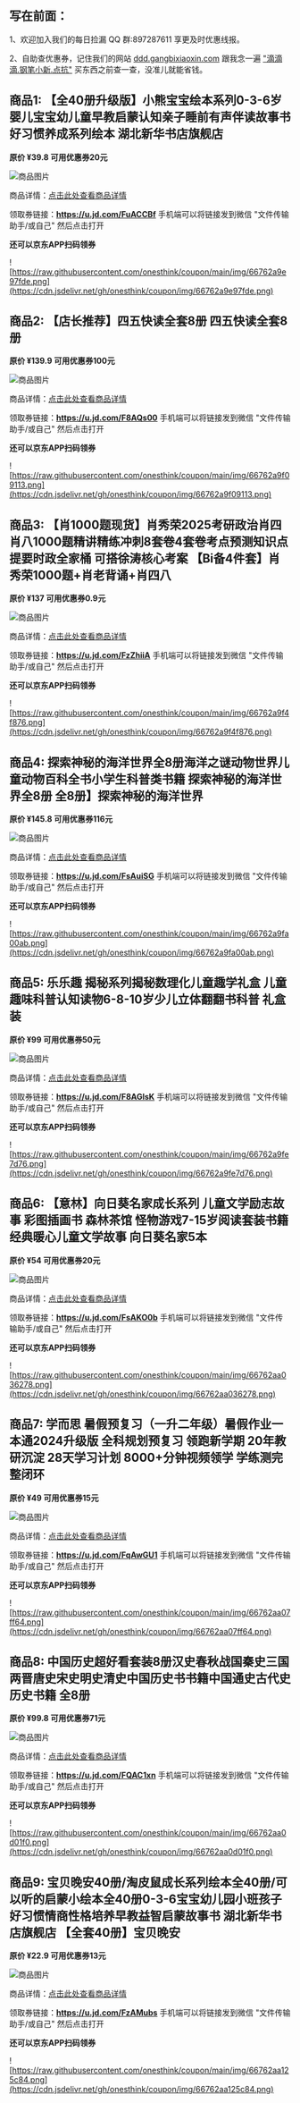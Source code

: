 ## 写在前面：

1、欢迎加入我们的每日捡漏 QQ 群:897287611 享更及时优惠线报。

2、自助查优惠券，记住我们的网站 [ddd.gangbixiaoxin.com](https://ddd.gangbixiaoxin.com) 跟我念一遍 ["滴滴滴.钢笔小新.点抗"](https://ddd.gangbixiaoxin.com) 买东西之前查一查，没准儿就能省钱。

## 商品1: 【全40册升级版】小熊宝宝绘本系列0-3-6岁婴儿宝宝幼儿童早教启蒙认知亲子睡前有声伴读故事书好习惯养成系列绘本 湖北新华书店旗舰店

**原价 ¥39.8 可用优惠券20元**

![商品图片](http://img14.360buyimg.com/n1/jfs/t1/179727/40/22179/221641/62441d6bEe62b371e/9e0d4e0dcaac2f6c.jpg)

商品详情：[点击此处查看商品详情](https://union-click.jd.com/jdc?e=1003156031&amp;p=JF8BARoJK1olXwMKVFdaCksVCl8IGloQXgQCUFtZCUwRBl9MRANLAjZbERscSkAJHTdNTwcKBlMdBgABFksWAmoLGVsRWAIDU1hYFxJSXzI4HBkQJ0ZBJFg9ATFvBjANXAQXLUVVNFJROEonAG4IHFITWgALUW5cWEpHAj8JS1olXQYyFTBdC0weC284GmsVWwYKVV1cCE0WAW8IK1sdWjbV-eaIgvrCi9bchdPC5KHX3eKJlsMnM18LK1sUXAQCUFlcCksnM284GGtLMwdRUl1fDxxDbTJBWg0cWFILOl5fDU4fBWoJE2sXXAcAVm5tOAtxAA99GSEUPUVeBicLCR9oeW0LUi59OWgAFgsOeAhFADhBTw1PWlppMgNtCHs)

领取券链接：**https://u.jd.com/FuACCBf** 手机端可以将链接发到微信 "文件传输助手/或自己" 然后点击打开

**还可以京东APP扫码领券**

![https://raw.githubusercontent.com/onesthink/coupon/main/img/66762a9e97fde.png](https://cdn.jsdelivr.net/gh/onesthink/coupon/img/66762a9e97fde.png)

## 商品2: 【店长推荐】四五快读全套8册 四五快读全套8册

**原价 ¥139.9 可用优惠券100元**

![商品图片](http://img14.360buyimg.com/n1/jfs/t1/247790/27/9649/143672/66536375F4cc2d3e4/89d605284b534542.jpg)

商品详情：[点击此处查看商品详情](https://union-click.jd.com/jdc?e=1003156031&amp;p=JF8BARwJK1olXwMLV1xcC0MeA18IGlsUWA4GVV5UDEwSBV9MRANLAjZbERscSkAJHTdNTwcKBlMdBgABFksWA24NE18UXQ8GU1tbFxJSXzI4HyBeC3AYSho9SilcVS1DEzJqDwBKAlJROEonAG4IHFITWgALUW5cWEpHAj8JS1olXQYyFTBdDk8WBm4KG2sUbQYEVFZcC0oXBWoOGlIlXQ4FZInwsJ6dsrqAoo-L1dG784vUtJ-Ji184K1glXQcDVl5ZD0oVA184G2sWbVhsVQ1UDx8QBGdmRhJUCw8EFg4zCEkVAG4JH1gUbQQDVVxfOHsncC1LcARlPU5ULAAabTVqfWxoHFJQCwJiOlwofxtoZGhvSyNOFHl-EgM1THsXMw)

领取券链接：**https://u.jd.com/F8AQs00** 手机端可以将链接发到微信 "文件传输助手/或自己" 然后点击打开

**还可以京东APP扫码领券**

![https://raw.githubusercontent.com/onesthink/coupon/main/img/66762a9f09113.png](https://cdn.jsdelivr.net/gh/onesthink/coupon/img/66762a9f09113.png)

## 商品3: 【肖1000题现货】肖秀荣2025考研政治肖四肖八1000题精讲精练冲刺8套卷4套卷考点预测知识点提要时政全家桶 可搭徐涛核心考案 【Bi备4件套】肖秀荣1000题+肖老背诵+肖四八

**原价 ¥137 可用优惠券0.9元**

![商品图片](http://img14.360buyimg.com/n1/jfs/t1/246026/23/8613/216861/665e6a3fF20b98ed0/4884abda9ef05db9.jpg)

商品详情：[点击此处查看商品详情](https://union-click.jd.com/jdc?e=1003156031&amp;p=JF8BARoJK1olXwMKVF1YDkgRAl8IGlodVQMEV1pbCUwTCl9MRANLAjZbERscSkAJHTdNTwcKBlMdBgABFksWAmcAHl0WWQADU1pUFxJSXzI4Qz9MCkBmCD0_CANMXC5RYA9hBVR7AlJROEonAG4IHFITWgALUW5cWEpHAj8JS1olXQYyFTBaAU8SAWY4GmsVWwYKVV1cCE0eB2wIK1sdWjbV-eaIgvrCi9bchdPC5KHX3eKJlsMnM18LK1sUXAQCUFlcCksnM284GGtLMwdRUQlaCkxEbTJBWg0cDUYEOl5fDU8XC2kJHGsXXAcAVm5tOAtxAA99GSEUPUVeBhwrUAlOeW1YTV1cHGgAFgsOeAhFADhBTwFUO1sEBgNtCHs)

领取券链接：**https://u.jd.com/FzZhiiA** 手机端可以将链接发到微信 "文件传输助手/或自己" 然后点击打开

**还可以京东APP扫码领券**

![https://raw.githubusercontent.com/onesthink/coupon/main/img/66762a9f4f876.png](https://cdn.jsdelivr.net/gh/onesthink/coupon/img/66762a9f4f876.png)

## 商品4: 探索神秘的海洋世界全8册海洋之谜动物世界儿童动物百科全书小学生科普类书籍 探索神秘的海洋世界全8册 全8册】探索神秘的海洋世界

**原价 ¥145.8 可用优惠券116元**

![商品图片](http://img14.360buyimg.com/n1/jfs/t1/236455/28/15344/223305/66260509Fd15053ff/d7f41e3ddcf6248b.jpg)

商品详情：[点击此处查看商品详情](https://union-click.jd.com/jdc?e=1003156031&amp;p=JF8BARwJK1olXwMKV1teDk8fC18IGloQWw8EUlxaCk4WC19MRANLAjZbERscSkAJHTdNTwcKBlMdBgABFksWAmoOEl0TXwEAUV9VFxJSXzI4XVtcI39kPB4-XjEXVT1uYV1SWn9ANFJROEonAG4IHFITWgALUW5cWEpHAj8JS1olXQYyFTBdCEIRBmkNH2sUbQYEVFZcC0oXCm4OGVwlXQ4FZInwsJ6dsrqAoo-L1dG784vUtJ-Ji184K1glXQcDVl5ZD0oVA184G2sWbVhsVQ1dX0kWC2lmRhJUCw9QAxozCEkSB2wBE1gWbQQDVVxfOHsnaGtzYzMXAVFXMSRaUABNSDhURQNUFFtVOlwidEtCSh1yGCIQGkcDVhsqcnsXMw)

领取券链接：**https://u.jd.com/FsAuiSG** 手机端可以将链接发到微信 "文件传输助手/或自己" 然后点击打开

**还可以京东APP扫码领券**

![https://raw.githubusercontent.com/onesthink/coupon/main/img/66762a9fa00ab.png](https://cdn.jsdelivr.net/gh/onesthink/coupon/img/66762a9fa00ab.png)

## 商品5: 乐乐趣 揭秘系列揭秘数理化儿童趣学礼盒 儿童趣味科普认知读物6-8-10岁少儿立体翻翻书科普 礼盒装

**原价 ¥99 可用优惠券50元**

![商品图片](http://img14.360buyimg.com/n1/jfs/t1/165661/19/43580/171343/6628c956F14993015/49143cf11bc9950d.jpg)

商品详情：[点击此处查看商品详情](https://union-click.jd.com/jdc?e=1003156031&amp;p=JF8BARoJK1olXwMKV1ZZC00VBF8IGloWVA4EUV1UDEsWBV9MRANLAjZbERscSkAJHTdNTwcKBlMdBgABFksWAmwBE10QXg8GVF9bFxJSXzI4WhNUD2NcPBU_VwthRTx9fD5GDhhrNFJROEonAG4IHFITWgALUW5cWEpHAj8JS1olXQYyFTBaCUMWAmw4GmsVWwYKVV1cCEIVA2kAK1sdWjbV-eaIgvrCi9bchdPC5KHX3eKJlsMnM18LK1sUXAQCUFlcCksnM284GGtLMwdRUlxdDUwWbTJBWg0cCVVcOl5fCksfAm4BG2sXXAcAVm5tOD5QXRZOWAJAVQICJw4Pfz1qWjJKEz99OmgAJyFcbD9yBWYOXwd9AgBbDBdtCHs)

领取券链接：**https://u.jd.com/F8AGlsK** 手机端可以将链接发到微信 "文件传输助手/或自己" 然后点击打开

**还可以京东APP扫码领券**

![https://raw.githubusercontent.com/onesthink/coupon/main/img/66762a9fe7d76.png](https://cdn.jsdelivr.net/gh/onesthink/coupon/img/66762a9fe7d76.png)

## 商品6: 【意林】向日葵名家成长系列 儿童文学励志故事 彩图插画书 森林茶馆 怪物游戏7-15岁阅读套装书籍 经典暖心儿童文学故事 向日葵名家5本

**原价 ¥54 可用优惠券20元**

![商品图片](http://img14.360buyimg.com/n1/jfs/t1/231069/33/16287/107547/6627881cFb227b199/6e28571c76bb8129.jpg)

商品详情：[点击此处查看商品详情](https://union-click.jd.com/jdc?e=1003156031&amp;p=JF8BARwJK1olXwMKVl1aCU8UA18IGloSXAMEVlpYCkweC19MRANLAjZbERscSkAJHTdNTwcKBlMdBgABFksWAmgJHl0XWQMAU1dVFxJSXzI4UCBRGAVBKDY4CSl3Wxh6ZyIWKlhYElJROEonAG4IHFITWgALUW5cWEpHAj8JS1olXQYyFTBdC08fA2kMHGsUbQYEVFZcC0oXCmoMHl0lXQ4FZInwsJ6dsrqAoo-L1dG784vUtJ-Ji184K1glXQcDVl5ZD0oVA184G2sWbVhsVQ1bC0sTCj1mRhJUCw9VAQAzCEkSB2wOHFkRbQQDVVxfOHsnVSttUzwVNWNEBxY6TS4VWytgX1xvXlFGOlwVTAJxahdBRlpUC1VENy0NTnsXMw)

领取券链接：**https://u.jd.com/FsAKO0b** 手机端可以将链接发到微信 "文件传输助手/或自己" 然后点击打开

**还可以京东APP扫码领券**

![https://raw.githubusercontent.com/onesthink/coupon/main/img/66762aa036278.png](https://cdn.jsdelivr.net/gh/onesthink/coupon/img/66762aa036278.png)

## 商品7: 学而思 暑假预复习（一升二年级）暑假作业一本通2024升级版 全科规划预复习 领跑新学期 20年教研沉淀 28天学习计划 8000+分钟视频领学 学练测完整闭环

**原价 ¥49 可用优惠券15元**

![商品图片](http://img14.360buyimg.com/n1/jfs/t1/187741/2/46100/103807/664dcc3aF897c4990/373185dcf829f814.jpg)

商品详情：[点击此处查看商品详情](https://union-click.jd.com/jdc?e=1003156031&amp;p=JF8BARUJK1olXwMFXV1VCUgSCl8IGVMTWQcCUW4ZVxNJXF9RXh5UHw0cSgYYXBcIWDoXSQVJQwYAXFhZCUsSHDZNRwYlA1lgCzcBDTZ0WDNVbxBTFHRjHTVUaEcbM244GFoVWg8EU1hUDXsWU25YGgsUDQcyVF5tWiXPtdnQvuoJiayNgdbKOEonA2kIE1oWXAYLU11VDHsXC2g4zPatiIyzgdbk3NWf1NavztKpiZiKZG5tC3sXAm4KG18SXAQCZG5dOEgnXQEJSF5CWgQFBzAAQQpBCjlIHTUVXwMGV19YC0InAW4JGVklbTZVKzdYbhlzezVeXxx8AmdDMDoVATNvZxZmGR9NJQNAMRg7Cyh0VC0BY15jbQYy)

领取券链接：**https://u.jd.com/FqAwGU1** 手机端可以将链接发到微信 "文件传输助手/或自己" 然后点击打开

**还可以京东APP扫码领券**

![https://raw.githubusercontent.com/onesthink/coupon/main/img/66762aa07ff64.png](https://cdn.jsdelivr.net/gh/onesthink/coupon/img/66762aa07ff64.png)

## 商品8: 中国历史超好看套装8册汉史春秋战国秦史三国两晋唐史宋史明史清史中国历史书书籍中国通史古代史历史书籍 全8册

**原价 ¥99.8 可用优惠券71元**

![商品图片](http://img14.360buyimg.com/n1/jfs/t1/118619/15/20400/191806/61ef7170E5f76efce/9ea3f800744556bf.jpg)

商品详情：[点击此处查看商品详情](https://union-click.jd.com/jdc?e=1003156031&amp;p=JF8BARwJK1olXwMKVVlfD08RA18IGloQXg4HV11UDU8VA19MRANLAjZbERscSkAJHTdNTwcKBlMdBgABFksWAmoLE14WXg8HUFxdFxJSXzI4ay1xGHUFCgA4cQNvUS8JSV5IWwYAAlJROEonAG4IHFITWgALUW5cWEpHAj8JS1olXQYyFTBdCEMfB24PHWsUbQYEVFZcC0oXCmYIGVMlXQ4FZInwsJ6dsrqAoo-L1dG784vUtJ-Ji184K1glXQcDVl5ZD0oVA184G2sWbVhsVQ1bCkpEVGxmRhJUCw9aUAkzCEkVA2kBG1oTbQQDVVxfOHsndGZ-bl0UJA5rN1lde09kcwtxcxgdDnl8Olw6eyJjRWd3WVJFBAdbHABdCHsXMw)

领取券链接：**https://u.jd.com/FQAC1xn** 手机端可以将链接发到微信 "文件传输助手/或自己" 然后点击打开

**还可以京东APP扫码领券**

![https://raw.githubusercontent.com/onesthink/coupon/main/img/66762aa0d01f0.png](https://cdn.jsdelivr.net/gh/onesthink/coupon/img/66762aa0d01f0.png)

## 商品9: 宝贝晚安40册/淘皮鼠成长系列绘本全40册/可以听的启蒙小绘本全40册0-3-6宝宝幼儿园小班孩子好习惯情商性格培养早教益智启蒙故事书 湖北新华书店旗舰店 【全套40册】宝贝晚安

**原价 ¥22.9 可用优惠券13元**

![商品图片](http://img14.360buyimg.com/n1/jfs/t1/194454/39/37154/216707/64f19440F66daaec2/bb13ef0fa580f611.jpg)

商品详情：[点击此处查看商品详情](https://union-click.jd.com/jdc?e=1003156031&amp;p=JF8BARoJK1olXwMKVFhUDUoVAl8IGlocWAALXVdeCUkUAl9MRANLAjZbERscSkAJHTdNTwcKBlMdBgABFksWAmYNHVIcVAUDVl1cFxJSXzI4U1pyPmJDTlw_bUxDWxlfGAhzB29GNFJROEonAG4IHFITWgALUW5cWEpHAj8JS1olXQYyFTBdC0weC284GmsVWwYKVV1cCEMWBmcMK1sdWjbV-eaIgvrCi9bchdPC5KHX3eKJlsMnM18LK1sUXAQCUFlcCksnM284GGtLMwdRUlxcWxwUbTJBWg0cBk5LOl5fCksRCm0JEmsXXAcAVm5tOExUcDZOGCVqNXhCNAAkWj1pfTZbTixqPWgAHQwGWj52XTNeaTscFUVLUFptCHs)

领取券链接：**https://u.jd.com/FzAMubs** 手机端可以将链接发到微信 "文件传输助手/或自己" 然后点击打开

**还可以京东APP扫码领券**

![https://raw.githubusercontent.com/onesthink/coupon/main/img/66762aa125c84.png](https://cdn.jsdelivr.net/gh/onesthink/coupon/img/66762aa125c84.png)

